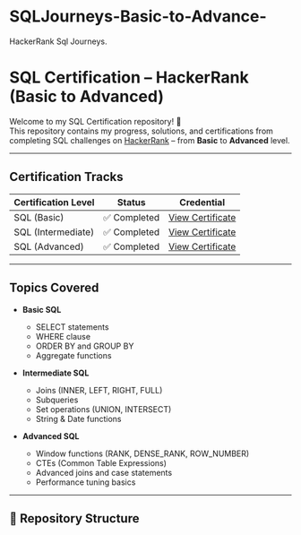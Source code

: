 # SQLJourneys-Basic-to-Advance-
HackerRank Sql Journeys. 

# SQL Certification – HackerRank (Basic to Advanced)

Welcome to my SQL Certification repository! 👋  
This repository contains my progress, solutions, and certifications from completing SQL challenges on [HackerRank](https://www.hackerrank.com/) – from **Basic** to **Advanced** level.

---

##  Certification Tracks

| Certification Level | Status | Credential |
|---------------------|--------|------------|
| SQL (Basic)         | ✅ Completed | [View Certificate](https://www.hackerrank.com/certificates/iframe/1029f584b628) |
| SQL (Intermediate)  | ✅ Completed | [View Certificate](https://www.hackerrank.com/certificates/iframe/5443ad5712d8) |
| SQL (Advanced)      | ✅ Completed | [View Certificate](https://www.hackerrank.com/certificates/iframe/44d44be3002b) |


---

##  Topics Covered

- **Basic SQL**
  - SELECT statements
  - WHERE clause
  - ORDER BY and GROUP BY
  - Aggregate functions

- **Intermediate SQL**
  - Joins (INNER, LEFT, RIGHT, FULL)
  - Subqueries
  - Set operations (UNION, INTERSECT)
  - String & Date functions

- **Advanced SQL**
  - Window functions (RANK, DENSE_RANK, ROW_NUMBER)
  - CTEs (Common Table Expressions)
  - Advanced joins and case statements
  - Performance tuning basics

---

## 📁 Repository Structure

